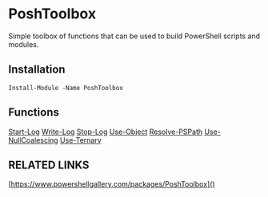 # PoshToolbox
Simple toolbox of functions that can be used to build PowerShell scripts and modules.

## Installation
```
Install-Module -Name PoshToolbox
```

## Functions
[Start-Log](/docs/Start-Log.md)
[Write-Log](/docs/Write-Log.md)
[Stop-Log](/docs/Stop-Log.md)
[Use-Object](/docs/Use-Object.md)
[Resolve-PSPath](/docs/Resolve-PSPath.md)
[Use-NullCoalescing](/docs/Use-NullCoalescing.md)
[Use-Ternary](/docs/Use-Ternary.md)

## RELATED LINKS
[https://www.powershellgallery.com/packages/PoshToolbox]()
